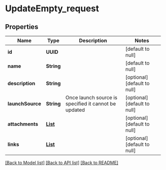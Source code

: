 # UpdateEmpty_request
## Properties

| Name | Type | Description | Notes |
|------------ | ------------- | ------------- | -------------|
| **id** | **UUID** |  | [default to null] |
| **name** | **String** |  | [default to null] |
| **description** | **String** |  | [optional] [default to null] |
| **launchSource** | **String** | Once launch source is specified it cannot be updated | [optional] [default to null] |
| **attachments** | [**List**](AttachmentPutModel.md) |  | [optional] [default to null] |
| **links** | [**List**](LinkPutModel.md) |  | [optional] [default to null] |

[[Back to Model list]](../README.md#documentation-for-models) [[Back to API list]](../README.md#documentation-for-api-endpoints) [[Back to README]](../README.md)

